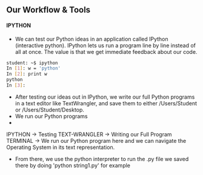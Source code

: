 ## Our Workflow & Tools

#### IPYTHON

+ We can test our Python ideas in an application called IPython (interactive python). IPython lets us run a program line by line instead of all at once.  The value is that we get immediate feedback about our code.

````bash
student: ~$ ipython
In [1]: w = 'python'
In [2]: print w
python
In [3]:
````

* After testing our ideas out in IPython, we write our full Python programs in a text editor like TextWrangler, and save them to either /Users/Student or /Users/Student/Desktop.
* We run our Python programs 
* 

IPYTHON       -> Testing
TEXT-WRANGLER -> Writing our Full Program
TERMINAL      -> We run our Python program here and we can navigate the Operating System in its text representation.

* From there, we use the python interpreter to run the .py file we saved there by doing 'python string1.py' for example
